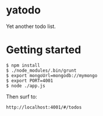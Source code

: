 # yatodo

Yet another todo list.

# Getting started

    $ npm install
    $ ./node_modules/.bin/grunt
    $ export mongoUrl=mongodb://mymongo
    $ export PORT=4001
    $ node ./app.js

Then surf to:

    http://localhost:4001/#/todos
